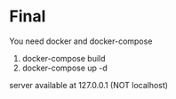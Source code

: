 # Final

You need docker and docker-compose

1. docker-compose build
2. docker-compose up -d

server available at 127.0.0.1 (NOT localhost)
